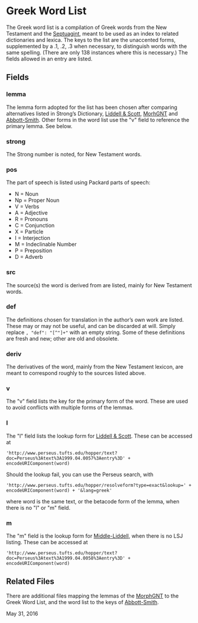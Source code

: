 #	Greek Word List

The Greek word list is a compilation of Greek words from the New
Testament and the [Septuagint][1], meant to be used as an index to
related dictionaries and lexica.  The keys to the list are the
unaccented forms, supplemented by a .1, .2, .3 when necessary, to
distinguish words with the same spelling.  (There are only 138
instances where this is necessary.)  The fields allowed in an entry
are listed.

##	Fields

###	lemma

The lemma form adopted for the list has been chosen after comparing
alternatives listed in Strong’s Dictionary, [Liddell & Scott][2],
[MorhGNT][3] and [Abbott-Smith][4].  Other forms in the word list use
the "v" field to reference the primary lemma.  See below.

###	strong

The Strong number is noted, for New Testament words.

###	pos

The part of speech is listed using Packard parts of speech:

-	N = Noun
-	Np = Proper Noun
-	V = Verbs
-	A = Adjective
-	R = Pronouns
-	C = Conjunction
-	X = Particle
-	I = Interjection
-	M = Indeclinable Number
-	P = Preposition
-	D = Adverb

###	src

The source(s) the word is derived from are listed, mainly for New
Testament words.

###	def

The definitions chosen for translation in the author’s own work are
listed.  These may or may not be useful, and can be discarded at will.
Simply replace `, "def": "[^"]+"` with an empty string.  Some of these
definitions are fresh and new; other are old and obsolete.

###	deriv

The derivatives of the word, mainly from the New Testament lexicon, are
meant to correspond roughly to the sources listed above.

###	v

The "v" field lists the key for the primary form of the word.  These
are used to avoid conflicts with multiple forms of the lemmas.

###	l

The "l" field lists the lookup form for [Liddell & Scott][2].  These
can be accessed at

	'http://www.perseus.tufts.edu/hopper/text?doc=Perseus%3Atext%3A1999.04.0057%3Aentry%3D' + encodeURIComponent(word)
	
Should the lookup fail, you can use the Perseus search, with

	'http://www.perseus.tufts.edu/hopper/resolveform?type=exact&lookup=' + encodeURIComponent(word) + '&lang=greek'

where word is the same text, or the betacode form of the lemma, when
there is no "l" or "m" field.

###	m

The "m" field is the lookup form for [Middle-Liddell][5], when there
is no LSJ listing.  These can be accessed at

	'http://www.perseus.tufts.edu/hopper/text?doc=Perseus%3Atext%3A1999.04.0058%3Aentry%3D' + encodeURIComponent(word)

##	Related Files

There are additional files mapping the lemmas of the [MorphGNT][3] to
the Greek Word List, and the word list to the keys of [Abbott-Smith][4].

May 31, 2016

[1]: http://ccat.sas.upenn.edu/gopher/text/religion/biblical/lxxmorph/
[2]: http://www.perseus.tufts.edu/hopper/text?doc=Perseus%3atext%3a1999.04.0057
[3]: https://github.com/morphgnt/sblgnt/tree/tisch-merge
[4]: https://github.com/translatable-exegetical-tools/Abbott-Smith
[5]: http://www.perseus.tufts.edu/hopper/text?doc=Perseus%3Atext%3A1999.04.0058
